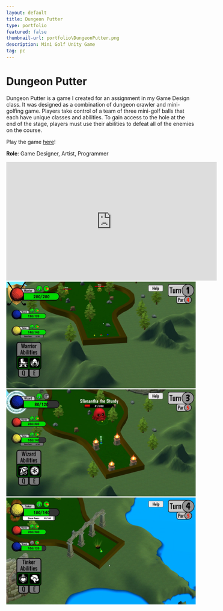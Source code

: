 ```yaml
---
layout: default
title: Dungeon Putter
type: portfolio
featured: false
thumbnail-url: portfolio\DungeonPutter.png
description: Mini Golf Unity Game
tag: pc
---
```

# Dungeon Putter

Dungeon Putter is a game I created for an assignment in my Game Design class. It was designed as a combination of dungeon crawler and mini-golfing game. Players take control of a team of three mini-golf balls that each have unique classes and abilities. To gain access to the hole at the end of the stage, players must use their abilities to defeat all of the enemies on the course.

Play the game [here](https://tdressen.itch.io/dungeon-putter)!

**Role**: Game Designer, Artist, Programmer

<iframe width="560" height="315" src="https://www.youtube.com/embed/lNl43XIlwiE" frameborder="0" allow="accelerometer; autoplay; clipboard-write; encrypted-media; gyroscope; picture-in-picture" allowfullscreen></iframe>

<img src="../media/DungeonPutter/Dungeon1.png" width="560"/>

<img src="../media/DungeonPutter/Dungeon2.png" width="560"/>

<img src="../media/DungeonPutter/Dungeon3.png" width="560"/>

